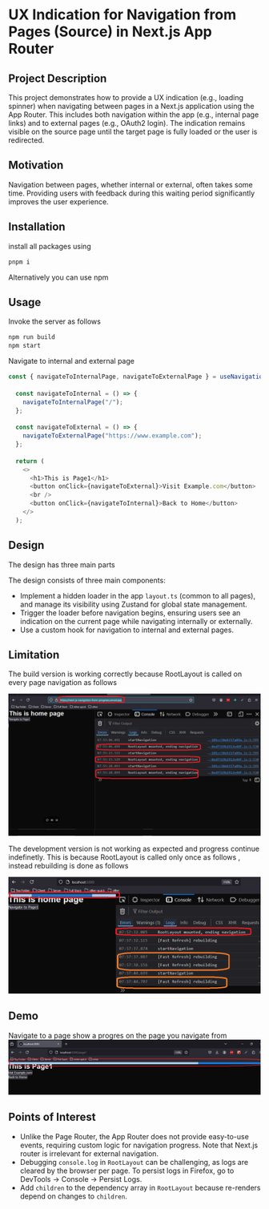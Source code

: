 <h1>UX Indication for Navigation from Pages (Source) in Next.js App Router</h1>


<h2>Project Description</h2>
<p>
    This project demonstrates how to provide a UX indication (e.g., loading spinner) 
    when navigating between pages in a Next.js application using the App Router. 
    This includes both navigation within the app (e.g., internal page links) and to 
    external pages (e.g., OAuth2 login). The indication remains visible on the 
    source page until the target page is fully loaded or the user is redirected.
</p>


<h2>Motivation</h2>
<p>
    Navigation between pages, whether internal or external, often takes some time.
    Providing users with feedback during this waiting period significantly improves 
    the user experience.
</p>


<h2>Installation</h2>

install all packages using

```bash
pnpm i
```
Alternatively you can use npm

<h2>Usage</h2>

Invoke the server as follows 

```bash
npm run build
npm start
```

Navigate to internal and external page

```ts
const { navigateToInternalPage, navigateToExternalPage } = useNavigation();

  const navigateToInternal = () => {
    navigateToInternalPage("/");
  };

  const navigateToExternal = () => {
    navigateToExternalPage("https://www.example.com");
  };

  return (
    <>
      <h1>This is Page1</h1>
      <button onClick={navigateToExternal}>Visit Example.com</button>
      <br />
      <button onClick={navigateToInternal}>Back to Home</button>
    </>
  );
```


<h2>Design</h2>

<p>The design has three main parts</p>
    <p>The design consists of three main components:</p>
    <ul>
        <li>
          Implement a hidden loader in the app <code>layout.ts</code> (common to all pages), 
          and manage its visibility using Zustand for global state management.
        </li>
        <li>
          Trigger the loader before navigation begins, ensuring users see an indication on 
          the current page while navigating internally or externally.
        </li>
        <li>
          Use a custom hook for navigation to internal and external pages.
        </li>
    </ul>



<h2>Limitation</h2>

The build version is working correctly because RootLayout is called on 
every page navigation as follows

<img src='./figs/build-version-is-working.png'/>

The development version is not working as expected and progress continue indefinetly. 
This is because RootLayout is called only once as follows , instead rebuilding is done
as follows

<img src='./figs/development-version-not-working.png'/>



<h2>Demo</h2>
Navigate to a page show a progres on the page you navigate from

<img src='./figs/demo.png'>

<h2>Points of Interest</h2>
  <ul>
      <li>
          Unlike the Page Router, the App Router does not provide easy-to-use events, 
          requiring custom logic for navigation progress. Note that Next.js router is 
          irrelevant for external navigation.
      </li>
      <li>
          Debugging <code>console.log</code> in <code>RootLayout</code> can be challenging, 
          as logs are cleared by the browser per page. To persist logs in Firefox, 
          go to DevTools → Console → Persist Logs.
      </li>
      <li>
          Add <code>children</code> to the dependency array in <code>RootLayout</code> 
          because re-renders depend on changes to <code>children</code>.
      </li>
  </ul>

